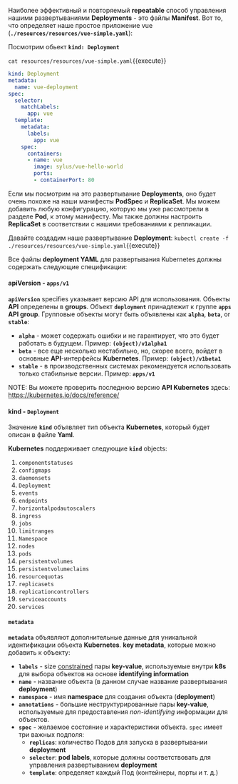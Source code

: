 Наиболее эффективный и повторяемый **repeatable** способ управления нашими развертываниями **Deployments** - это файлы **Manifest**. 
Вот то, что определяет наше простое приложение vue (**`./resources/resources/vue-simple.yaml`**):

Посмотрим обьект **`kind: Deployment`**

`cat resources/resources/vue-simple.yaml`{{execute}}

```yaml
kind: Deployment
metadata:
  name: vue-deployment
spec:
  selector:
    matchLabels:
      app: vue
  template:
    metadata:
      labels:
        app: vue
    spec:
      containers:
      - name: vue
        image: sylus/vue-hello-world
        ports:
        - containerPort: 80
```

Если мы посмотрим на это развертывание **Deployments**, оно будет очень похоже на наши манифесты **PodSpec** и **ReplicaSet**. 
Мы можем добавить любую конфигурацию, которую мы уже рассмотрели в разделе **Pod**, к этому манифесту. 
Мы также должны настроить **ReplicaSet** в соответствии с нашими требованиями к репликации.

Давайте создадим наше развертывание **Deployment**: `kubectl create -f ./resources/resources/vue-simple.yaml`{{execute}}

Все файлы **deployment YAML** для развертывания Kubernetes должны содержать следующие спецификации:

#### **apiVersion** - `apps/v1`

 **`apiVersion`** specifies указывает версию API для использования. 
 Объекты **API** определены в **groups**. Объект **`deployment`**  принадлежит к группе **`apps`** **API group**. 
 Групповые объекты могут быть объявлены как **`alpha`**, **`beta`**, or **`stable`**:
   * **`alpha`** - может содержать ошибки и не гарантирует, что это будет работать в будущем. Пример: **`(object)/v1alpha1`**
   * **`beta`** - все еще несколько нестабильно, но, скорее всего, войдет в основные **API**-интерфейсы **Kubernetes**. Пример: **`(object)/v1beta1`**
   * **`stable`** - в производственных системах рекомендуется использовать только стабильные версии. Пример: **`apps/v1`**

NOTE: Вы можете проверить последнюю версию **API Kubernetes** здесь:  https://kubernetes.io/docs/reference/

#### **kind** - `Deployment`

Значение **`kind`** объявляет тип объекта **Kubernetes**, который будет описан в файле **Yaml**. 

**Kubernetes** поддерживает следующие **`kind`**  objects:
  1. `componentstatuses`
  1. `configmaps`
  1. `daemonsets`
  1. `Deployment`
  1. `events`
  1. `endpoints`
  1. `horizontalpodautoscalers`
  1. `ingress`
  1. `jobs`
  1. `limitranges`
  1. `Namespace`
  1. `nodes`
  1. `pods`
  1. `persistentvolumes`
  1. `persistentvolumeclaims`
  1. `resourcequotas`
  1. `replicasets`
  1. `replicationcontrollers`
  1. `serviceaccounts`
  1. `services`

#### **`metadata`**

 **`metadata`** объявляют дополнительные данные для уникальной идентификации объекта **Kubernetes**. 
 **key metadata**, которые можно добавить к объекту:
  * **`labels`** - size [constrained](https://kubernetes.io/docs/concepts/overview/working-with-objects/labels/#syntax-and-character-set) пары **key-value**, используемые внутри **k8s** для выбора объектов на основе **identifying information**
  * **`name`** - название объекта (в данном случае название развертывания **deployment**)
  * **`namespace`** - имя **namespace** для создания объекта (**deployment**)
  * **`annotations`** - большие неструктурированные пары **key-value**, используемые для предоставления *non-identifying* информации для объектов. 
  * **`spec`** - желаемое состояние и характеристики объекта. `spec` имеет три важных подполя:
    - **`replicas`**: количество Подов для запуска в развертывании **deployment**
    - **`selector`**: **pod labels**, которые должны соответствовать для управления развертыванием **deployment**
    - **`template`**: определяет каждый Под (контейнеры, порты и т. д.)
